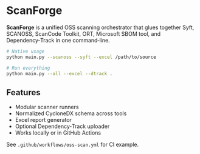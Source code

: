 
# ScanForge

**ScanForge** is a unified OSS scanning orchestrator that glues together Syft, SCANOSS, ScanCode Toolkit, ORT, Microsoft SBOM tool, and Dependency‑Track in one command‑line.

```bash
# Native usage
python main.py --scanoss --syft --excel /path/to/source

# Run everything
python main.py --all --excel --dtrack .
```

## Features

* Modular scanner runners
* Normalized CycloneDX schema across tools
* Excel report generator
* Optional Dependency‑Track uploader
* Works locally or in GitHub Actions

See `.github/workflows/oss-scan.yml` for CI example.
